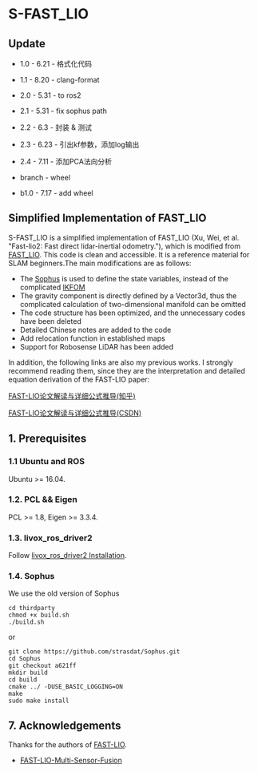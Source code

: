 # S-FAST_LIO

## Update

- 1.0 - 6.21 - 格式化代码
- 1.1 - 8.20 - clang-format

- 2.0 - 5.31 - to ros2
- 2.1 - 5.31 - fix sophus path
- 2.2 - 6.3 - 封装 & 测试

- 2.3 - 6.23 - 引出kf参数，添加log输出
- 2.4 - 7.11 - 添加PCA法向分析

- branch - wheel

- b1.0 - 7.17 - add wheel



## Simplified Implementation of FAST_LIO

S-FAST_LIO is a simplified implementation of FAST_LIO (Xu, Wei, et al. "Fast-lio2: Fast direct lidar-inertial odometry."), which is modified from [FAST_LIO](https://github.com/hku-mars/FAST_LIO). This code is clean and accessible. It is a reference material for SLAM beginners.The main modifications are as follows:
* The [Sophus](https://github.com/strasdat/Sophus) is used to define the state variables, instead of the complicated [IKFOM](https://github.com/hku-mars/IKFoM)
* The gravity component is directly defined by a Vector3d, thus the complicated calculation of two-dimensional manifold can be omitted
* The code structure has been optimized, and the unnecessary codes have been deleted
* Detailed Chinese notes are added to the code
* Add relocation function in established maps
* Support for Robosense LiDAR has been added

 In addition, the following links are also my previous works. I strongly recommend reading them, since they are the interpretation and detailed equation derivation of the FAST-LIO paper:

[FAST-LIO论文解读与详细公式推导(知乎)](https://zhuanlan.zhihu.com/p/587500859)

[FAST-LIO论文解读与详细公式推导(CSDN)](https://blog.csdn.net/weixin_44923488/article/details/128103159)



## 1. Prerequisites
### 1.1 **Ubuntu** and **ROS**
Ubuntu >= 16.04.

### 1.2. **PCL && Eigen**
PCL >= 1.8, Eigen >= 3.3.4.

### 1.3. **livox_ros_driver2**
Follow [livox_ros_driver2 Installation](https://github.com/Livox-SDK/livox_ros_driver2).

### 1.4. **Sophus**
We use the old version of Sophus

```
cd thirdparty
chmod +x build.sh
./build.sh

```
or

```
git clone https://github.com/strasdat/Sophus.git
cd Sophus
git checkout a621ff
mkdir build
cd build
cmake ../ -DUSE_BASIC_LOGGING=ON
make
sudo make install
```


## 7. Acknowledgements
Thanks for the authors of [FAST-LIO](https://github.com/hku-mars/FAST_LIO).

- [FAST-LIO-Multi-Sensor-Fusion](https://github.com/zhh2005757/FAST-LIO-Multi-Sensor-Fusion)
